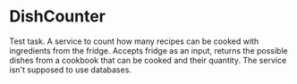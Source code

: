 # DishCounter

Test task. A service to count how many recipes can be cooked with ingredients from the fridge. Accepts fridge as an input, returns the possible dishes from a cookbook that can be cooked and their quantity. The service isn't supposed to use databases.
